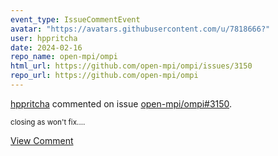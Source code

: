 ```yaml
---
event_type: IssueCommentEvent
avatar: "https://avatars.githubusercontent.com/u/7818666?"
user: hppritcha
date: 2024-02-16
repo_name: open-mpi/ompi
html_url: https://github.com/open-mpi/ompi/issues/3150
repo_url: https://github.com/open-mpi/ompi
---
```


<a href='https://github.com/hppritcha' target='_blank'>hppritcha</a> commented on issue <a href='https://github.com/open-mpi/ompi/issues/3150' target='_blank'>open-mpi/ompi#3150</a>.

<small>closing as won't fix....</small>

<a href='https://github.com/open-mpi/ompi/issues/3150' target='_blank'>View Comment</a>